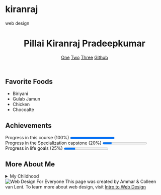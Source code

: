 # kiranraj
web design
<!DOCTYPE html>
<html lang="en">
<head>
    <meta charset="UTF-8">
    <title>Final Project</title>
</head>
<body>
    <header>
        <h1>Pillai Kiranraj Pradeepkumar</h1>
        <nav>
            <a href = "http://www.gmail.com">One</a>
            <a href = "http://www.facebook.com">Two</a>
            <a href = "http://www.google.com">Three</a>
            <a href = "http://www.github.com/ammaritiz">Github</a><br>
    </nav>
    </header>
    <section>
        <h2>Favorite Foods</h2>
        <ul>
            <li>Biriyani</li>
            <li>Gulab Jamun</li>
            <li>Chicken</li>
            <li>Chocoalte</li>
        </ul>
    </section>
    <section>
        <h2>Achievements</h2>
        Progress in this course (100%)
        <progress value="100" max="100"></progress>
        <br>
        Progress in the Specialization capstone (20%)
        <progress value="20" max="100"></progress>
        <br>
        Progress in life goals (25%)
        <progress value="25" max="100"></progress>
    </section>
    <section>
        <h2>More About Me</h2>
        <details>
            <summary>My Childhood</summary>I grew up in Mumbai.I lived in a small house and I really miss the fun which I had back then.I use to play cricket everyday in my childhood 
        </details>
    </section>
    <footer>
        <img src="http://www.intro-webdesign.com/images/newlogo.png" alt="Web Design For Everyone">
        This page was created by Ammar &amp; Colleen van Lent.
        To learn more about web design, visit
        <a href="http://www.intro-webdesign.com/">Intro to Web Design</a>
    </footer>
</body>
</html>
